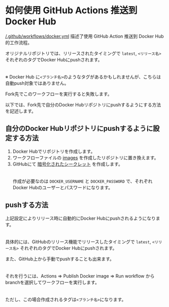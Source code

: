 # 如何使用 GitHub Actions 推送到 Docker Hub

[/.github/workflows/docker.yml](https://github.com/misskey-dev/misskey/blob/develop/.github/workflows/docker.yml) 描述了使用 GitHub Action 推送到 Docker Hub 的工作流程。

オリジナルリポジトリでは、リリースされたタイミングで `latest`, `<リリース名>` それぞれのタグでDocker Hubにpushされます。\
\
\
※ Docker Hub に`<ブランチ名>`のようなタグがあるかもしれませんが、こちらは自動push対象ではありません。

Fork先でこのワークフローを実行すると失敗します。

以下では、Fork先で自分のDocker Hubリポジトリにpushするようにする方法を記述します。

## 自分のDocker Hubリポジトリにpushするように設定する方法

1. Docker Hubでリポジトリを作成します。
2. ワークフローファイルの [images](https://github.com/misskey-dev/misskey/blob/53f3b779bf16abcda4f6e026c51384f3b8fbcc62/.github/workflows/docker.yml#L20) を作成したリポジトリに置き換えます。
3. GitHubにて [暗号化されたシークレット](https://docs.github.com/ja/actions/reference/encrypted-secrets#creating-encrypted-secrets-for-a-repository) を作成します。\
   \
   \
   作成が必要なのは `DOCKER_USERNAME` と `DOCKER_PASSWORD` で、それぞれDocker Hubのユーザーとパスワードになります。

## pushする方法

上記設定によりリリース時に自動的にDocker Hubにpushされるようになります。\
\
\
具体的には、GitHubのリリース機能でリリースしたタイミングで `latest`, `<リリース名>` それぞれのタグでDocker Hubにpushされます。

また、GitHub上から手動でpushすることも出来ます。\
\
\
それを行うには、Actions => Publish Docker image => Run workflow からbranchを選択してワークフローを実行します。\
\
\
ただし、この場合作成されるタグは`<ブランチ名>`になります。
